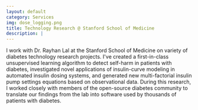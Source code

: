 ```yaml
---
layout: default
category: Services
img: dose_logging.png
title: Technology Research @ Stanford School of Medicine
description: |
---
```

I work with Dr. Rayhan Lal at the Stanford School of Medicine on variety of diabetes technology research projects. I've created a first-in-class unsupervised learning algorithm to detect self-harm in patients with diabetes, investigated novel applications of insulin-curve modeling in automated insulin dosing systems, and generated new multi-factorial insulin pump settings equations based on observational data. During this research, I worked closely with members of the open-source diabetes community to translate our findings from the lab into software used by thousands of patients with diabetes.